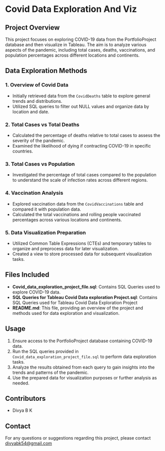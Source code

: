 # Covid Data Exploration And Viz

## Project Overview

This project focuses on exploring COVID-19 data from the PortfolioProject database and then visualize in Tableau. The aim is to analyze various aspects of the pandemic, including total cases, deaths, vaccinations, and population percentages across different locations and continents.

## Data Exploration Methods

### 1. Overview of Covid Data
- Initially retrieved data from the `CovidDeaths` table to explore general trends and distributions.
- Utilized SQL queries to filter out NULL values and organize data by location and date.

### 2. Total Cases vs Total Deaths
- Calculated the percentage of deaths relative to total cases to assess the severity of the pandemic.
- Examined the likelihood of dying if contracting COVID-19 in specific countries.

### 3. Total Cases vs Population
- Investigated the percentage of total cases compared to the population to understand the scale of infection rates across different regions.

### 4. Vaccination Analysis
- Explored vaccination data from the `CovidVaccinations` table and compared it with population data.
- Calculated the total vaccinations and rolling people vaccinated percentages across various locations and continents.

### 5. Data Visualization Preparation
- Utilized Common Table Expressions (CTEs) and temporary tables to organize and preprocess data for later visualization.
- Created a view to store processed data for subsequent visualization tasks.

## Files Included

- **Covid_data_exploration_project_file.sql**: Contains SQL Queries used to explore COVID-19 data.
- **SQL Queries for Tableau Covid Data exploration Project.sql**:  Contains SQL Queries used for Tableau Covid Data Exploration Project
- **README.md**: This file, providing an overview of the project and methods used for data exploration and visualization.


## Usage

1. Ensure access to the PortfolioProject database containing COVID-19 data.
2. Run the SQL queries provided in `Covid_data_exploration_project_file.sql` to perform data exploration tasks.
3. Analyze the results obtained from each query to gain insights into the trends and patterns of the pandemic.
4. Use the prepared data for visualization purposes or further analysis as needed.

## Contributors

- Divya B K

## Contact

For any questions or suggestions regarding this project, please contact divyabk54@gmail.com

